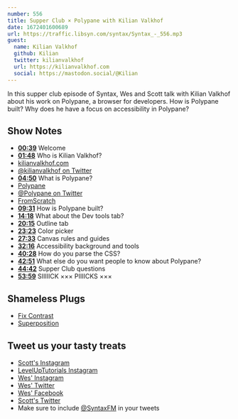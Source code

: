 ```yaml
---
number: 556
title: Supper Club × Polypane with Kilian Valkhof
date: 1672401600689
url: https://traffic.libsyn.com/syntax/Syntax_-_556.mp3
guest:
  name: Kilian Valkhof
  github: Kilian
  twitter: kilianvalkhof
  url: https://kilianvalkhof.com
  social: https://mastodon.social/@Kilian
---
```


In this supper club episode of Syntax, Wes and Scott talk with Kilian Valkhof about his work on Polypane, a browser for developers. How is Polypane built? Why does he have a focus on accessibility in Polypane?

## Show Notes

* **[00:39](#t=00:39)** Welcome
* **[01:48](#t=01:48)** Who is Kilian Valkhof?
* [kilianvalkhof.com](https://kilianvalkhof.com)
* [@kilianvalkhof on Twitter](https://twitter.com/kilianvalkhof)
* **[04:50](#t=04:50)** What is Polypane?
* [Polypane](https://polypane.app/)
* [@Polypane on Twitter](https://twitter.com/Polypane)
* [FromScratch](https://fromscratch.rocks)
* **[09:31](#t=09:31)** How is Polypane built?
* **[14:18](#t=14:18)** What about the Dev tools tab?
* **[20:15](#t=20:15)** Outline tab
* **[23:23](#t=23:23)** Color picker
* **[27:33](#t=27:33)** Canvas rules and guides
* **[32:16](#t=32:16)** Accessibility background and tools
* **[40:28](#t=40:28)** How do you parse the CSS?
* **[42:51](#t=42:51)** What else do you want people to know about Polypane?
* **[44:42](#t=44:42)** Supper Club questions
* **[53:59](#t=53:59)** SIIIIICK ××× PIIIICKS ×××

## Shameless Plugs

* [Fix Contrast](https://fixa11y.com)
* [Superposition](https://superposition.design)

## Tweet us your tasty treats

* [Scott's Instagram](https://www.instagram.com/stolinski/)
* [LevelUpTutorials Instagram](https://www.instagram.com/LevelUpTutorials/)
* [Wes' Instagram](https://www.instagram.com/wesbos/)
* [Wes' Twitter](https://twitter.com/wesbos)
* [Wes' Facebook](https://www.facebook.com/wesbos.developer)
* [Scott's Twitter](https://twitter.com/stolinski)
* Make sure to include [@SyntaxFM](https://twitter.com/SyntaxFM) in your tweets
